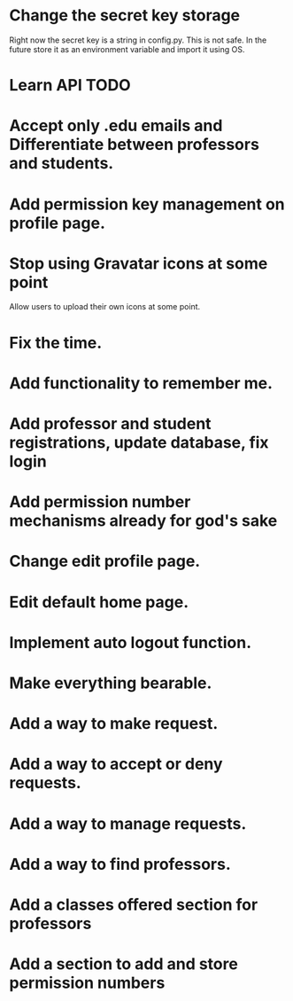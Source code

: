# Change the secret key storage
Right now the secret key is a string in config.py. This is not safe. In the future store it as an environment variable and import it using OS.

# Learn API TODO

# Accept only .edu emails and Differentiate between professors and students.

# Add permission key management on profile page.

# Stop using Gravatar icons at some point
Allow users to upload their own icons at some point.

# Fix the time.  

# Add functionality to remember me.

# Add professor and student registrations, update database, fix login

# Add permission number mechanisms already for god's sake

# Change edit profile page.

# Edit default home page.

# Implement auto logout function.

# Make everything bearable.

# Add a way to make request.

# Add a way to accept or deny requests.

# Add a way to manage requests.

# Add a way to find professors.

# Add a classes offered section for professors

# Add a section to add and store permission numbers



